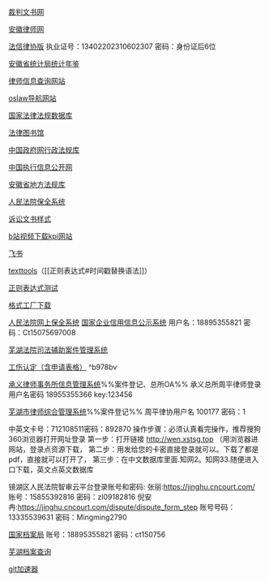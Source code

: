 [裁判文书网](https://wenshu.court.gov.cn/)

[安徽律师网](http://www.ahlawyer.com.cn/)

[法信律协版](http://sfb-vip.faxin.cn/)
执业证号：13402202310602307
密码：身份证后6位

[安徽省统计局统计年鉴](http://tjj.ah.gov.cn/ssah/qwfbjd/tjnj/index.html)

[律师信息查询网站](https://credit.acla.org.cn/)

[oslaw导航网站](https://www.oslaw.net/)

[国家法律法规数据库](https://flk.npc.gov.cn/)

[法律图书馆](http://www.law-lib.com/)

[中国政府网行政法规库](http://www.gov.cn/zhengce/xzfgk/index.htm)

[中国执行信息公开网](http://zxgk.court.gov.cn/)

[安徽省地方法规库](http://61.191.20.190/list.jsp?strColId=96efd7a1c2394841b05eca98d0b98862&strWebSiteId=1448865560847002&strParentId=63383ae4d8944b299797b432f55eb763&strColParentId=96efd7a1c2394841b05eca98d0b98862)

[人民法院保全系统](https://baoquan.court.gov.cn/#/home/index)

[诉讼文书样式](https://www.court.gov.cn/susongyangshi-80.html)

[b站视频下载kpi网站](https://xbeibeix.com/api/bilibili/)

[飞书](https://m6jm2fdo18.feishu.cn/workplace/)

[texttools](https://mytexttools.com/)（[[正则表达式#时间戳替换语法]]）

[正则表达式测试](https://regex101.com/)

[格式工厂下载](http://www.pcfreetime.com/formatfactory/CN/index.html)

[人民法院网上保全系统](https://baoquan.court.gov.cn/#/home/index)
[国家企业信用信息公示系统](http://www.gsxt.gov.cn/socialuser-use-login.html?aaa=)
用户名：18895355821 密码：Ct15075697008

[芜湖法院司法辅助案件管理系统](http://60.167.92.248:8100)

[工伤认定（含申请表格）](https://baike.baidu.com/item/%E5%B7%A5%E4%BC%A4%E8%AE%A4%E5%AE%9A/5179581?fr=aladdin) ^b978bv

[承义律师事务所信息管理系统](http://36.7.115.54:8070/cylssws/login)%%案件登记、总所OA%%
承义总所周平律师登录用户名密码
18955355366  key:123456

[芜湖市律师综合管理系统](http://60.167.58.41:1983/lsxt/login)%%案件登记%%
周平律协用户名 100177 密码：1

中英文卡号：712108511密码：892870
操作步骤：必须认真看完操作，推荐搜狗360浏览器打开网址登录
第一步：打开链接  http://wen.xstsg.top （用浏览器进网站，登录点资源下载，
第二步：用发给您的卡密直接登录就可以。下载了都是pdf，直接就可以打开了，
第三步：在中文数据库里面.知网2。知网33.随便进入口下载，英文点英文数据库

镜湖区人民法院智审云平台登录账号和密码:
张丽:https://jinghu.cncourt.com/
账号：15855392816   密码：zl09182816
倪安冉:https://jinghu.cncourt.com/dispute/dispute_form_step
账号号码：13335539631  密码：Mingming2790

[国家档案局](https://cxly.saac.gov.cn/login?)
账号：18895355821 密码：ct150756

[芜湖档案查询](http://218.22.70.154:9001/web/queryarchives.html)

[git加速器](https://steampp.net/)